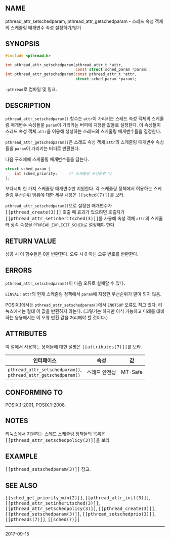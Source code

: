 ## NAME

pthread_attr_setschedparam, pthread_attr_getschedparam - 스레드 속성 객체의 스케줄링 매개변수 속성 설정하기/얻기

## SYNOPSIS

```c
#include <pthread.h>

int pthread_attr_setschedparam(pthread_attr_t *attr,
                               const struct sched_param *param);
int pthread_attr_getschedparam(const pthread_attr_t *attr,
                               struct sched_param *param);
```

`-pthread`로 컴파일 및 링크.

## DESCRIPTION

`pthread_attr_setschedparam()` 함수는 `attr`이 가리키는 스레드 속성 객체의 스케줄링 매개변수 속성들을 `param`이 가리키는 버퍼에 지정한 값들로 설정한다. 이 속성들이 스레드 속성 객체 `attr`을 이용해 생성하는 스레드의 스케줄링 매개변수들을 결정한다.

`pthread_attr_getschedparam()`은 스레드 속성 객체 `attr`의 스케줄링 매개변수 속성들을 `param`이 가리키는 버퍼로 반환한다.

다음 구조체에 스케줄링 매개변수들을 담는다.

```c
struct sched_param {
    int sched_priority;     /* 스케줄링 우선순위 */
};
```

보다시피 한 가지 스케줄링 매개변수만 지원한다. 각 스케줄링 정책에서 허용하는 스케줄링 우선순위 범위에 대한 세부 내용은 <tt>[[sched(7)]]</tt>를 보라.

`pthread_attr_setschedparam()`으로 설정한 매개변수가 <tt>[[pthread_create(3)]]</tt> 호출 때 효과가 있으려면 호출자가 <tt>[[pthread_attr_setinheritsched(3)]]</tt>를 사용해 속성 객체 `attr`의 스케줄러 상속 속성을 `PTHREAD_EXPLICIT_SCHED`로 설정해야 한다.

## RETURN VALUE

성공 시 이 함수들은 0을 반환한다. 오류 시 0 아닌 오류 번호를 반환한다.

## ERRORS

`pthread_attr_setschedparam()`이 다음 오류로 실패할 수 있다.

`EINVAL`
:   `attr`의 현재 스케줄링 정책에서 `param`에 지정한 우선순위가 말이 되지 않음.

POSIX.1에서는 `pthread_attr_setschedparam()`에서 `ENOTSUP` 오류도 적고 있다. 리눅스에서는 절대 이 값을 반환하지 않는다. (그렇기는 하지만 이식 가능하고 미래를 대비하는 응용에서는 이 오류 반환 값을 처리해야 할 것이다.)

## ATTRIBUTES

이 절에서 사용하는 용어들에 대한 설명은 <tt>[[attributes(7)]]</tt>를 보라.

| 인터페이스 | 속성 | 값 |
| --- | --- | --- |
| `pthread_attr_setschedparam()`,<br>`pthread_attr_getschedparam()` | 스레드 안전성 | MT-Safe |

## CONFORMING TO

POSIX.1-2001, POSIX.1-2008.

## NOTES

리눅스에서 지원하는 스레드 스케줄링 정책들의 목록은 <tt>[[pthread_attr_setschedpolicy(3)]]</tt>을 보라.

## EXAMPLE

<tt>[[pthread_setschedparam(3)]]</tt> 참고.

## SEE ALSO

<tt>[[sched_get_priority_min(2)]]</tt>, <tt>[[pthread_attr_init(3)]]</tt>, <tt>[[pthread_attr_setinheritsched(3)]]</tt>, <tt>[[pthread_attr_setschedpolicy(3)]]</tt>, <tt>[[pthread_create(3)]]</tt>, <tt>[[pthread_setschedparam(3)]]</tt>, <tt>[[pthread_setschedprio(3)]]</tt>, <tt>[[pthreads(7)]]</tt>, <tt>[[sched(7)]]</tt>

----

2017-09-15

